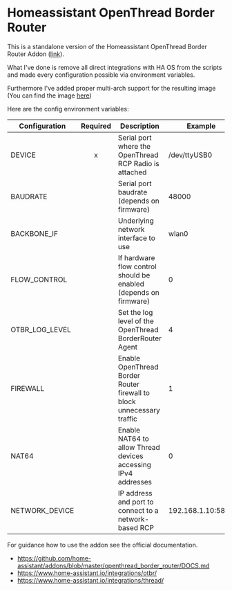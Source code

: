 # Homeassistant OpenThread Border Router

This is a standalone version of the Homeassistant OpenThread Border Router Addon ([link](https://github.com/home-assistant/addons/blob/master/openthread_border_router/README.md)).

What I've done is remove all direct integrations with HA OS from the scripts and made every configuration possible via environment variables.

Furthermore I've added proper multi-arch support for the resulting image (You can find the image [here](https://hub.docker.com/r/denniswitt/homeassistant-otbr))

Here are the config environment variables:

| Configuration  | Required | Description                                                           | Example           |
| -------------- | :------: | --------------------------------------------------------------------- | ----------------- |
| DEVICE         |    x     | Serial port where the OpenThread RCP Radio is attached                | /dev/ttyUSB0      |
| BAUDRATE       |          | Serial port baudrate (depends on firmware)                            | 48000             |
| BACKBONE_IF    |          | Underlying network interface to use                                   | wlan0             |
| FLOW_CONTROL   |          | If hardware flow control should be enabled (depends on firmware)      | 0                 |
| OTBR_LOG_LEVEL |          | Set the log level of the OpenThread BorderRouter Agent                | 4                 |
| FIREWALL       |          | Enable OpenThread Border Router firewall to block unnecessary traffic | 1                 |
| NAT64          |          | Enable NAT64 to allow Thread devices accessing IPv4 addresses         | 0                 |
| NETWORK_DEVICE |          | IP address and port to connect to a network-based RCP                 | 192.168.1.10:5827 |

For guidance how to use the addon see the official documentation.

- https://github.com/home-assistant/addons/blob/master/openthread_border_router/DOCS.md
- https://www.home-assistant.io/integrations/otbr/
- https://www.home-assistant.io/integrations/thread/
